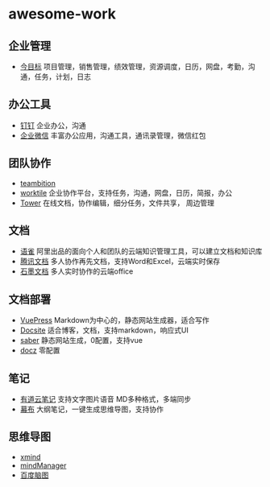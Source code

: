 # awesome-work

## 企业管理

* [今目标](http://www.jingoal.com/index.html) 项目管理，销售管理，绩效管理，资源调度，日历，网盘，考勤，沟通，任务，计划，日志

## 办公工具

* [钉钉](https://www.dingtalk.com/) 企业办公，沟通
* [企业微信](https://work.weixin.qq.com) 丰富办公应用，沟通工具，通讯录管理，微信红包

## 团队协作

* [teambition](https://www.teambition.com)
* [worktile](https://worktile.com/) 企业协作平台，支持任务，沟通，网盘，日历，简报，办公
* [Tower](https://tower.im) 在线文档，协作编辑，细分任务，文件共享， 周边管理

## 文档

* [语雀](https://www.yuque.com/) 阿里出品的面向个人和团队的云端知识管理工具，可以建立文档和知识库
* [腾讯文档](https://docs.qq.com) 多人协作再先文档，支持Word和Excel，云端实时保存
* [石墨文档](https://shimo.im) 多人实时协作的云端office

## 文档部署

* [VuePress](https://vuepress.vuejs.org/zh/) Markdown为中心的，静态网站生成器，适合写作
* [Docsite](https://docsite.js.org/zh-cn/docs/installation.html) 适合博客，文档，支持markdown，响应式UI
* [saber](https://github.com/saberland/saber) 静态网站生成，0配置，支持vue
* [docz](https://www.docz.site/) 零配置

## 笔记

* [有道云笔记](https://note.youdao.com/) 支持文字图片语音 MD多种格式，多端同步
* [幕布](https://mubu.com/) 大纲笔记，一键生成思维导图，支持协作

## 思维导图

* [xmind](https://www.xmind.cn/)
* [mindManager](http://www.mindmanager.cn/)
* [百度脑图](http://naotu.baidu.com/)
